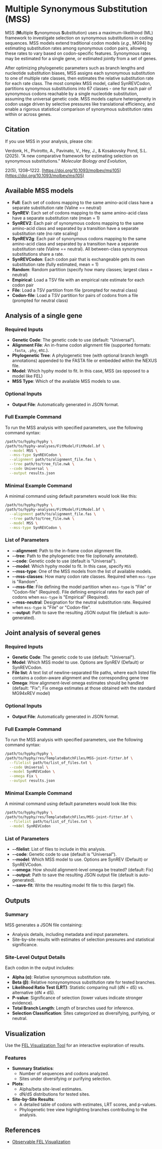 # Multiple Synonymous Substitution (MSS)

MSS (**M**ultiple **S**ynonymous **S**ubstitution) uses a maximum-likelihood (ML) framework to investigate selection on synonymous substitutions in coding sequences. MSS models extend traditional codon models (*e.g.*, MG94) by estimating substitution rates among synonymous codon pairs, allowing these rates to vary based on codon-specific features. Synonymous rates may be estimated for a single gene, or estimated jointly from a set of genes.

After optimizing phylogenetic parameters such as branch lengths and nucleotide substitution biases, MSS assigns each synonymous substitution to one of multiple rate classes, then estimates the relative substitution rate for each rate class. The most complex MSS model, called SynREVCodon, partitions synonymous substitutions into 67 classes - one for each pair of synonymous codons reachable by a single nucleotide substitution, assuming the universal genetic code. MSS models capture heterogeneity in codon usage driven by selective pressures like translational efficiency, and enable a rigorous statistical comparison of synonymous substitution rates within or across genes. 

## Citation

If you use MSS in your analysis, please cite:

Verdonk, H., Pivirotto, A., Pavinato, V., Hey, J., & Kosakovsky Pond, S.L. (2025). "A new comparative framework for estimating selection on synonymous substitutions." _Molecular Biology and Evolution_, 


22(5), 1208–1222. [https://doi.org/10.1093/molbev/msi105](https://doi.org/10.1093/molbev/msi105)

## Available MSS models
- **Full**: Each set of codons mapping to the same amino-acid class have a separate substitution rate (Valine == neutral)
- **SynREV**: Each set of codons mapping to the same amino-acid class have a separate substitution rate (mean = 1)
- **SynREV2**: Each pair of synonymous codons mapping to the same amino-acid class and separated by a transition have a separate substitution rate (no rate scaling)
- **SynREV2g**: Each pair of synonymous codons mapping to the same amino-acid class and separated by a transition have a separate substitution rate (Valine == neutral). All between-class synonymous substitutions share a rate.
- **SynREVCodon**: Each codon pair that is exchangeable gets its own substitution rate (fully estimated, mean = 1)
- **Random**: Random partition (specify how many classes; largest class = neutral)
- **Empirical**: Load a TSV file with an empirical rate estimate for each codon pair
- **File**: Load a TSV partition from file (prompted for neutral class)
- **Codon-file**: Load a TSV partition for pairs of codons from a file (prompted for neutral class)

## Analysis of a single gene
### Required Inputs

- **Genetic Code**: The genetic code to use (default: "Universal").
- **Alignment File**: An in-frame codon alignment file (supported formats: `.fasta`, `.phy`, etc.).
- **Phylogenetic Tree**: A phylogenetic tree (with optional branch length annotations) appended to the FASTA file or embedded within the NEXUS file.
- **Model**: Which hyphy model to fit. In this case, MSS (as opposed to a model like FEL)
- **MSS Type**: Which of the available MSS models to use.

### Optional Inputs
- **Output File**: Automatically generated in JSON format.

### Full Example Command

To run the MSS analysis with specified parameters, use the following command syntax:

```bash
/path/to/hyphy/hyphy \
/path/to/hyphy-analyses/FitModel/FitModel.bf \
  --model MSS \
  --mss-type SynREVCodon \
  --alignment path/to/alignment_file.fas \
  --tree path/to/tree_file.nwk \
  --code Universal \
  --output results.json
```

### Minimal Example Command

A minimal command using default parameters would look like this:

```bash
/path/to/hyphy/hyphy \
/path/to/hyphy-analyses/FitModel/FitModel.bf \
  --alignment path/to/alignment_file.fas \
  --tree path/to/tree_file.nwk \
  --model MSS \
  --mss-type SynREVCodon \
```

### List of Parameters

- **--alignment**: Path to the in-frame codon alignment file.
- **--tree**: Path to the phylogenetic tree file (optionally annotated).
- **--code**: Genetic code to use (default is "Universal").
- **--model**: Which hyphy model to fit. In this case, specify `MSS`
- **--mss-type**: One of the MSS models from the list of available models.
- **--mss-classes**: How many codon rate classes. Required when `mss-type` is "Random".
- **--mss-file**: File defining the model partition when `mss-type` is "File" or "Codon-file" (Required). File defining empirical rates for each pair of codons when `mss-type` is "Empirical" (Required).
- **--mss-neutral**: Designation for the neutral substitution rate. Required when `mss-type` is "File" or "Codon-file".
- **--output**: Path to save the resulting JSON output file (default is auto-generated).


## Joint analysis of several genes
### Required Inputs

- **Genetic Code**: The genetic code to use (default: "Universal").
- **Model**: Which MSS model to use. Options are SynREV (Default) or SynREVCodon.
- **File list**: A text list of newline-separated file paths, where each listed file contains a codon-aware alignment and the corresponding gene tree
- **Omega**: How alignment-level omega estimates should be handled (default: "Fix"; Fix omega estimates at those obtained with the standard MG94xREV model)

### Optional Inputs
- **Output File**: Automatically generated in JSON format.

### Full Example Command

To run the MSS analysis with specified parameters, use the following command syntax:

```bash
/path/to/hyphy/hyphy \
/path/to/hyphy/res/TemplateBatchFiles/MSS-joint-fitter.bf \
  --filelist path/to/list_of_files.txt \
  --code Universal \
  --model SynREVCodon \
  --omega Fix \
  --output results.json
```

### Minimal Example Command

A minimal command using default parameters would look like this:

```bash
/path/to/hyphy/hyphy \
/path/to/hyphy/res/TemplateBatchFiles/MSS-joint-fitter.bf \
  --filelist path/to/list_of_files.txt \
  --model SynREVCodon
```

### List of Parameters

- **--filelist**: List of files to include in this analysis.
- **--code**: Genetic code to use (default is "Universal").
- **--model**: Which MSS model to use. Options are SynREV (Default) or SynREVCodon.
- **--omega**: How should alignment-level omega be treated? (default: Fix)
- **--output**: Path to save the resulting JSON output file (default is auto-generated).
- **--save-fit**: Write the resulting model fit file to this (large!) file.









## Outputs

### Summary

MSS generates a JSON file containing:

- Analysis details, including metadata and input parameters.
- Site-by-site results with estimates of selection pressures and statistical significance.

### Site-Level Output Details

Each codon in the output includes:

- **Alpha (α)**: Relative synonymous substitution rate.
- **Beta (β)**: Relative nonsynonymous substitution rate for tested branches.
- **Likelihood Ratio Test (LRT)**: Statistic comparing null (dN = dS) vs. alternative (dN ≠ dS).
- **P-value**: Significance of selection (lower values indicate stronger evidence).
- **Total Branch Length**: Length of branches used for inference.
- **Selection Classification**: Sites categorized as diversifying, purifying, or neutral.

## Visualization

Use the [FEL Visualization Tool](https://observablehq.com/@spond/fel) for an interactive exploration of results.

### Features

- **Summary Statistics**:
  - Number of sequences and codons analyzed.
  - Sites under diversifying or purifying selection.
- **Plots**:
  - Alpha/beta site-level estimates.
  - dN/dS distributions for tested sites.
- **Site-by-Site Results**:
  - A detailed table of codons with estimates, LRT scores, and p-values.
  - Phylogenetic tree view highlighting branches contributing to the analysis.




## References

- [Observable FEL Visualization](https://observablehq.com/@spond/fel)

